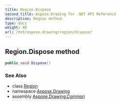 ```yaml
---
title: Region.Dispose
second_title: Aspose.Drawing for .NET API Reference
description: Region method. 
type: docs
weight: 40
url: /net/aspose.drawing/region/dispose/
---
```

## Region.Dispose method

```csharp
public void Dispose()
```

### See Also

* class [Region](../)
* namespace [Aspose.Drawing](../../region/)
* assembly [Aspose.Drawing.Common](../../../)


